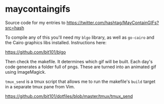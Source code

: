 # maycontaingifs
Source code for my entries to https://twitter.com/hashtag/MayContainGIFs?src=hash

To compile any of this you'll need my `blgo` library, as well as `go-cairo` and the Cairo graphics libs installed. Instructions here:

https://github.com/bit101/blgo

Then check the makefile. It determines which gif will be built. Each day's code generates a folder full of pngs. These are turned into an animated gif using ImageMagick.

`tmux_send` is a tmux script that allows me to run the makefile's `build` target in a separate tmux pane from Vim.

https://github.com/bit101/dotfiles/blob/master/tmux/tmux_send
